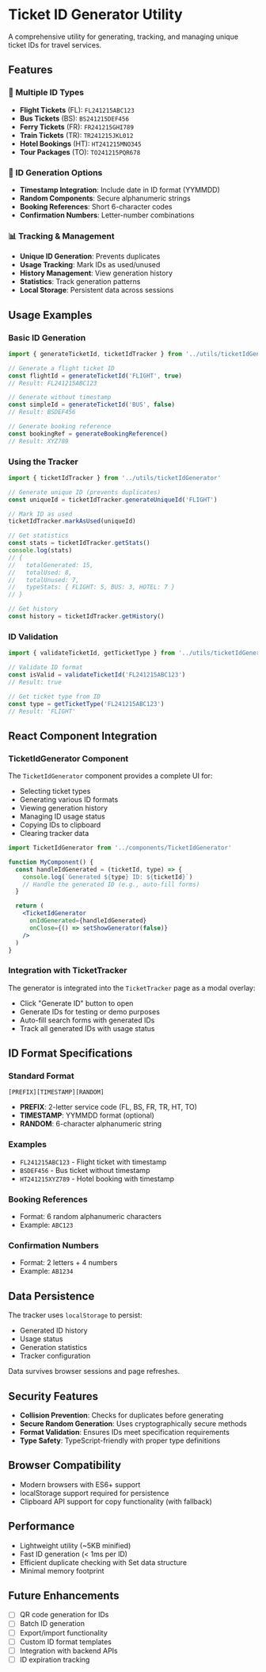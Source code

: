 # Ticket ID Generator Utility

A comprehensive utility for generating, tracking, and managing unique ticket IDs for travel services.

## Features

### 🎫 Multiple ID Types
- **Flight Tickets** (FL): `FL241215ABC123`
- **Bus Tickets** (BS): `BS241215DEF456`
- **Ferry Tickets** (FR): `FR241215GHI789`
- **Train Tickets** (TR): `TR241215JKL012`
- **Hotel Bookings** (HT): `HT241215MNO345`
- **Tour Packages** (TO): `TO241215PQR678`

### 🔧 ID Generation Options
- **Timestamp Integration**: Include date in ID format (YYMMDD)
- **Random Components**: Secure alphanumeric strings
- **Booking References**: Short 6-character codes
- **Confirmation Numbers**: Letter-number combinations

### 📊 Tracking & Management
- **Unique ID Generation**: Prevents duplicates
- **Usage Tracking**: Mark IDs as used/unused
- **History Management**: View generation history
- **Statistics**: Track generation patterns
- **Local Storage**: Persistent data across sessions

## Usage Examples

### Basic ID Generation

```javascript
import { generateTicketId, ticketIdTracker } from '../utils/ticketIdGenerator'

// Generate a flight ticket ID
const flightId = generateTicketId('FLIGHT', true)
// Result: FL241215ABC123

// Generate without timestamp
const simpleId = generateTicketId('BUS', false)
// Result: BSDEF456

// Generate booking reference
const bookingRef = generateBookingReference()
// Result: XYZ789
```

### Using the Tracker

```javascript
import { ticketIdTracker } from '../utils/ticketIdGenerator'

// Generate unique ID (prevents duplicates)
const uniqueId = ticketIdTracker.generateUniqueId('FLIGHT')

// Mark ID as used
ticketIdTracker.markAsUsed(uniqueId)

// Get statistics
const stats = ticketIdTracker.getStats()
console.log(stats)
// {
//   totalGenerated: 15,
//   totalUsed: 8,
//   totalUnused: 7,
//   typeStats: { FLIGHT: 5, BUS: 3, HOTEL: 7 }
// }

// Get history
const history = ticketIdTracker.getHistory()
```

### ID Validation

```javascript
import { validateTicketId, getTicketType } from '../utils/ticketIdGenerator'

// Validate ID format
const isValid = validateTicketId('FL241215ABC123')
// Result: true

// Get ticket type from ID
const type = getTicketType('FL241215ABC123')
// Result: 'FLIGHT'
```

## React Component Integration

### TicketIdGenerator Component

The `TicketIdGenerator` component provides a complete UI for:

- Selecting ticket types
- Generating various ID formats
- Viewing generation history
- Managing ID usage status
- Copying IDs to clipboard
- Clearing tracker data

```jsx
import TicketIdGenerator from '../components/TicketIdGenerator'

function MyComponent() {
  const handleIdGenerated = (ticketId, type) => {
    console.log(`Generated ${type} ID: ${ticketId}`)
    // Handle the generated ID (e.g., auto-fill forms)
  }

  return (
    <TicketIdGenerator 
      onIdGenerated={handleIdGenerated}
      onClose={() => setShowGenerator(false)}
    />
  )
}
```

### Integration with TicketTracker

The generator is integrated into the `TicketTracker` page as a modal overlay:

- Click "Generate ID" button to open
- Generate IDs for testing or demo purposes
- Auto-fill search forms with generated IDs
- Track all generated IDs with usage status

## ID Format Specifications

### Standard Format
`[PREFIX][TIMESTAMP][RANDOM]`

- **PREFIX**: 2-letter service code (FL, BS, FR, TR, HT, TO)
- **TIMESTAMP**: YYMMDD format (optional)
- **RANDOM**: 6-character alphanumeric string

### Examples
- `FL241215ABC123` - Flight ticket with timestamp
- `BSDEF456` - Bus ticket without timestamp
- `HT241215XYZ789` - Hotel booking with timestamp

### Booking References
- Format: 6 random alphanumeric characters
- Example: `ABC123`

### Confirmation Numbers
- Format: 2 letters + 4 numbers
- Example: `AB1234`

## Data Persistence

The tracker uses `localStorage` to persist:
- Generated ID history
- Usage status
- Generation statistics
- Tracker configuration

Data survives browser sessions and page refreshes.

## Security Features

- **Collision Prevention**: Checks for duplicates before generating
- **Secure Random Generation**: Uses cryptographically secure methods
- **Format Validation**: Ensures IDs meet specification requirements
- **Type Safety**: TypeScript-friendly with proper type definitions

## Browser Compatibility

- Modern browsers with ES6+ support
- localStorage support required for persistence
- Clipboard API support for copy functionality (with fallback)

## Performance

- Lightweight utility (~5KB minified)
- Fast ID generation (< 1ms per ID)
- Efficient duplicate checking with Set data structure
- Minimal memory footprint

## Future Enhancements

- [ ] QR code generation for IDs
- [ ] Batch ID generation
- [ ] Export/import functionality
- [ ] Custom ID format templates
- [ ] Integration with backend APIs
- [ ] ID expiration tracking 